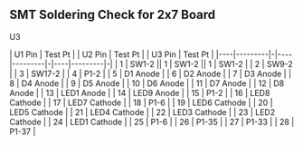 ## SMT Soldering Check for 2x7 Board
U3

| U1 Pin | Test Pt | | U2 Pin | Test Pt | | U3 Pin | Test Pt |
|----|---------|-|----|---------|-|----|---------|-|
| 1 | SW1-2 || 1 | SW1-2 || 1 | SW1-2 |
| 2 | SW9-2 |
| 3 | SW17-2 |
| 4 | P1-2 |
| 5 | D1 Anode |
| 6 | D2 Anode |
| 7 | D3 Anode |
| 8 | D4 Anode |
| 9 | D5 Anode |
| 10 | D6 Anode |
| 11 | D7 Anode |
| 12 | D8 Anode |
| 13 | LED1 Anode |
| 14 | LED9 Anode |
| 15 | P1-2 |
| 16 | LED8 Cathode |
| 17 | LED7 Cathode |
| 18 | P1-6 |
| 19 | LED6 Cathode |
| 20 | LED5 Cathode |
| 21 | LED4 Cathode |
| 22 | LED3 Cathode |
| 23 | LED2 Cathode |
| 24 | LED1 Cathode |
| 25 | P1-6 |
| 26 | P1-35 |
| 27 | P1-33 |
| 28 | P1-37 |
